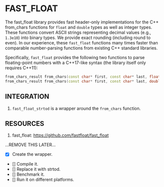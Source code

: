 # FAST_FLOAT

The fast_float library provides fast header-only implementations for the C++ from_chars
functions for `float` and `double` types as well as integer types.  These functions convert ASCII strings representing decimal values (e.g., `1.3e10`) into binary types. We provide exact rounding (including
round to even). In our experience, these `fast_float` functions many times faster than comparable number-parsing functions from existing C++ standard libraries.

Specifically, `fast_float` provides the following two functions to parse floating-point numbers with a C++17-like syntax (the library itself only requires C++11):

```C++
from_chars_result from_chars(const char* first, const char* last, float& value, ...);
from_chars_result from_chars(const char* first, const char* last, double& value, ...);
```

## INTEGRATION

1. `fast_float_strtod` is a wrapper around the `from_chars` function.

## RESOURCES

1. fast_float: https://github.com/fastfloat/fast_float


...REMOVE THIS LATER...

- [x] Create the wrapper.
- [] Compile it.
- [] Replace it with strtod.
- [] Benchmark it.
- [] Run it on different platforms.

